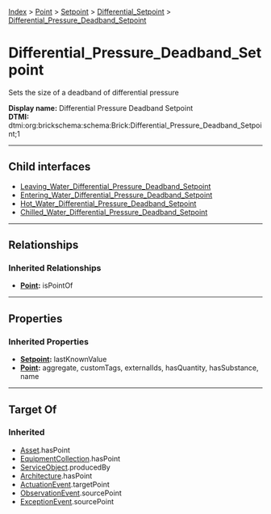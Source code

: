 [Index](../../../../index.md) > [Point](../../../Point.md) > [Setpoint](../../Setpoint.md) > [Differential_Setpoint](../Differential_Setpoint.md) > [Differential_Pressure_Deadband_Setpoint](#)
# Differential_Pressure_Deadband_Setpoint

Sets the size of a deadband of differential pressure


**Display name:** Differential Pressure Deadband Setpoint<br />
**DTMI:** dtmi:org:brickschema:schema:Brick:Differential_Pressure_Deadband_Setpoint;1

---

## Child interfaces
* [Leaving_Water_Differential_Pressure_Deadband_Setpoint](Leaving_Water_Differential_Pressure_Deadband_Setpoint.md)
* [Entering_Water_Differential_Pressure_Deadband_Setpoint](Entering_Water_Differential_Pressure_Deadband_Setpoint.md)
* [Hot_Water_Differential_Pressure_Deadband_Setpoint](Hot_Water_Differential_Pressure_Deadband_Setpoint.md)
* [Chilled_Water_Differential_Pressure_Deadband_Setpoint](Chilled_Water_Differential_Pressure_Deadband_Setpoint.md)

---

## Relationships

### Inherited Relationships
* **[Point](../../../Point.md):** isPointOf

---

## Properties

### Inherited Properties
* **[Setpoint](../../Setpoint.md):** lastKnownValue
* **[Point](../../../Point.md):** aggregate, customTags, externalIds, hasQuantity, hasSubstance, name

---

## Target Of
### Inherited
* [Asset](../../../../Asset/Asset.md).hasPoint
* [EquipmentCollection](../../../../Collection/EquipmentCollection.md).hasPoint
* [ServiceObject](../../../../Information/ServiceObject/ServiceObject.md).producedBy
* [Architecture](../../../../Space/Architecture/Architecture.md).hasPoint
* [ActuationEvent](../../../../Event/PointEvent/ActuationEvent.md).targetPoint
* [ObservationEvent](../../../../Event/PointEvent/ObservationEvent.md).sourcePoint
* [ExceptionEvent](../../../../Event/PointEvent/ExceptionEvent.md).sourcePoint
